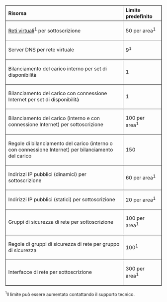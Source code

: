 <table cellspacing="0" border="1">
<tr>
   <th align="left" valign="middle">Risorsa</th>
   <th align="left" valign="middle">Limite predefinito</th>
</tr>
<tr>
   <td valign="middle"><p><a href="../virtual-network/virtual-networks-overview.md">Reti virtuali</a><sup>1</sup> per sottoscrizione</p></td>
   <td valign="middle"><p>50 per area<sup>1</sup></p></td>
</tr>
<tr>
   <td valign="middle"><p>Server DNS per rete virtuale</p></td>
   <td valign="middle"><p>9<sup>1</sup></p></td>
</tr>
<tr>
   <td valign="middle"><p>Bilanciamento del carico interno per set di disponibilità</p></td>
   <td valign="middle"><p>1</p></td>
</tr>
<tr>
   <td valign="middle"><p>Bilanciamento del carico con connessione Internet per set di disponibilità</p></td>
   <td valign="middle"><p>1</p></td>
</tr>
<tr>
   <td valign="middle"><p>Bilanciamento del carico (interno e con connessione Internet) per sottoscrizione</p></td>
   <td valign="middle"><p>100 per area<sup>1</sup></p></td>
</tr>
<tr>
   <td valign="middle"><p>Regole di bilanciamento del carico (interno o con connessione Internet) per bilanciamento del carico</p></td>
   <td valign="middle"><p>150</p></td>
</tr>
<tr>
   <td valign="middle"><p>Indirizzi IP pubblici (dinamici) per sottoscrizione</p></td>
   <td valign="middle"><p>60 per area<sup>1</sup></p></td>
</tr>
<tr>
   <td valign="middle"><p>Indirizzi IP pubblici (statici) per sottoscrizione</p></td>
   <td valign="middle"><p>20 per area<sup>1</sup></p></td>
</tr>
<tr>
   <td valign="middle"><p>Gruppi di sicurezza di rete per sottoscrizione</p></td>
   <td valign="middle"><p>100 per area<sup>1</sup></p></td>
</tr>
<tr>
   <td valign="middle"><p>Regole di gruppi di sicurezza di rete per gruppo di sicurezza</p></td>
   <td valign="middle"><p>100<sup>1</sup></p></td>
</tr>
<tr>
   <td valign="middle"><p>Interfacce di rete per sottoscrizione</p></td>
   <td valign="middle"><p>300 per area<sup>1</sup></p></td>
</tr>
</table>

<sup>1</sup>Il limite può essere aumentato contattando il supporto tecnico.

<!---HONumber=Oct15_HO3-->